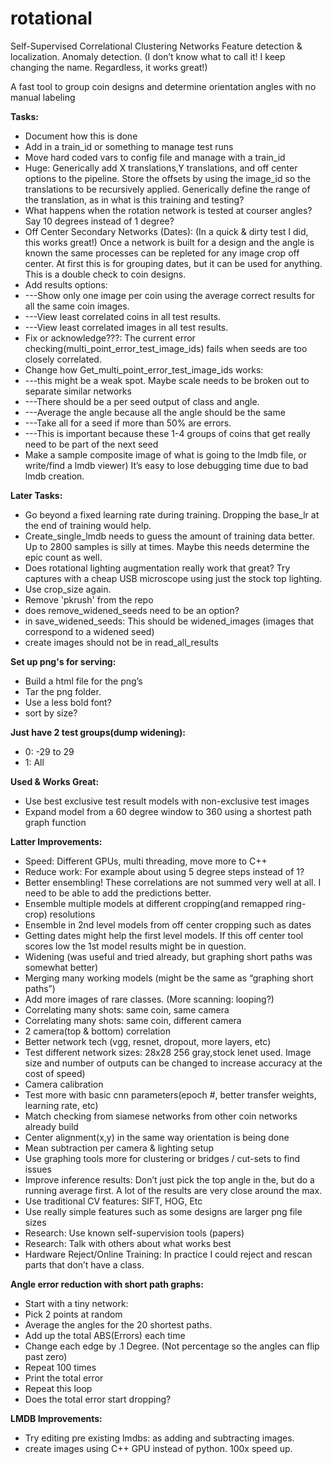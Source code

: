 # rotational
Self-Supervised Correlational Clustering Networks
Feature detection & localization. Anomaly detection.
(I don’t know what to call it! I keep changing the name. Regardless, it works great!)

A fast tool to group coin designs and determine orientation angles with no manual labeling

**Tasks:**
* Document how this is done
* Add in a train_id or something to manage test runs
* Move hard coded vars to config file and manage with a train_id
* Huge: Generically add X translations,Y translations, and off center options to the pipeline. Store the offsets by using the image_id so the translations to be recursively applied. Generically define the range of the translation, as in what is this training and testing?
* What happens when the rotation network is tested at courser angles? Say 10 degrees instead of 1 degree?
* Off Center Secondary Networks (Dates): (In a quick & dirty test I did, this works great!) Once a network is built for a design and the angle is known the same processes can be repleted for any image crop off center. At first this is for grouping dates, but it can be used for anything. This is a double check to coin designs.
* Add results options:
* ---Show only one image per coin using the average correct results for all the same coin images.
* ---View least correlated coins in all test results.
* ---View least correlated images in all test results.
* Fix or acknowledge???: The current error checking(multi_point_error_test_image_ids) fails when seeds are too closely correlated.
* Change how Get_multi_point_error_test_image_ids works:
* ---this might be a weak spot. Maybe scale needs to be broken out to separate similar networks
* ---There should be a per seed output of class and angle.
* ---Average the angle because all the angle should be the same
* ---Take all for a seed if more than 50% are errors.
* ---This is important because these 1-4 groups of coins that get really need to be part of the next seed
* Make a sample composite image of what is going to the lmdb file, or write/find a lmdb viewer) It’s easy to lose debugging time due to bad lmdb creation.

**Later Tasks:**
* Go beyond a fixed learning rate during training. Dropping the base_lr at the end of training would help.
* Create_single_lmdb needs to guess the amount of training data better. Up to 2800 samples is silly at times. Maybe this needs determine the epic count as well.
* Does rotational lighting augmentation really work that great? Try captures with a cheap USB microscope using just the stock top lighting.
* Use crop_size again.
* Remove 'pkrush' from the repo
* does remove_widened_seeds need to be an option?
* in save_widened_seeds: This should be widened_images
    (images that correspond to a widened seed)
* create images should not be in read_all_results

**Set up png's for serving:**
* Build a html file for the png’s
* Tar the png folder.
* Use a less bold font?
* sort by size?

**Just have 2 test groups(dump widening):**
* 0:  -29 to 29
* 1: All


**Used & Works Great:**
* Use best exclusive test result models with non-exclusive test images
* Expand model from a 60 degree window to 360 using a shortest path graph function

**Latter Improvements:**
* Speed: Different GPUs, multi threading, move more to C++
* Reduce work: For example about using 5 degree steps instead of 1?
* Better ensembling! These correlations are not summed very well at all. I need to be able to add the predictions better.
* Ensemble multiple models at different cropping(and remapped ring-crop) resolutions
* Ensemble in 2nd level models from off center cropping such as dates
* Getting dates might help the first level models. If this off center tool scores low the 1st model results might be in question.
* Widening (was useful and tried already, but graphing short paths was somewhat better)
* Merging many working models (might be the same as “graphing short paths”)
* Add more images of rare classes. (More scanning: looping?)
* Correlating many shots: same coin, same camera
* Correlating many shots: same coin, different camera
* 2 camera(top & bottom) correlation
* Better network tech (vgg, resnet, dropout, more layers, etc)
* Test different network sizes: 28x28 256 gray,stock lenet used. Image size and number of outputs can be changed to increase accuracy at the cost of speed)
* Camera calibration
* Test more with basic cnn parameters(epoch #, better transfer weights, learning rate, etc)
* Match checking from siamese networks from other coin networks already build
* Center alignment(x,y) in the same way orientation is being done
* Mean subtraction per camera & lighting setup
* Use graphing tools more for clustering or bridges / cut-sets to find issues
* Improve inference results: Don’t just pick the top angle in the, but do a running average first. A lot of the results are very close around the max.
* Use traditional CV features: SIFT, HOG, Etc
* Use really simple features such as some designs are larger png file sizes
* Research: Use known self-supervision tools (papers)
* Research: Talk with others about what works best
* Hardware Reject/Online Training: In practice I could reject and rescan parts that don’t have a class.

**Angle error reduction with short path graphs:**
* Start with a tiny network:
* Pick 2 points at random
* Average the angles for the 20 shortest paths.
* Add up the total ABS(Errors) each time
* Change each edge by .1 Degree. (Not percentage so the angles can flip past zero)
* Repeat 100 times
* Print the total error
* Repeat this loop
* Does the total error start dropping?

**LMDB Improvements:**
* Try editing pre existing lmdbs: as adding and subtracting images.
* create images using C++ GPU instead of python. 100x speed up.
